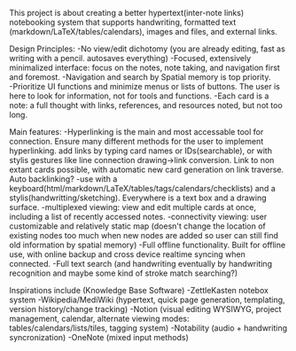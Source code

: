 This project is about creating a better hypertext(inter-note links) notebooking system that supports handwriting, formatted text (markdown/LaTeX/tables/calendars), images and files, and external links.

Design Principles:
-No view/edit dichotomy (you are already editing, fast as writing with a pencil. autosaves everything)
-Focused, extensively minimalized interface: focus on the notes, note taking, and navigation first and foremost.
-Navigation and search by Spatial memory is top priority.  
-Prioritize UI functions and minimize menus or lists of buttons.  The user is here to look for information, not for tools and functions.
-Each card is a note: a full thought with links, references, and resources noted, but not too long.


Main features:
-Hyperlinking is the main and most accessable tool for connection.  Ensure many different methods for the user to implement hyperlinking. add links by typing card names or IDs(searchable), or with stylis gestures like line connection drawing->link conversion.  Link to non extant cards possible, with automatic new card generation on link traverse.  Auto backlinking?
-use with a keyboard(html/markdown/LaTeX/tables/tags/calendars/checklists) and a stylis(handwritting/sketching). Everywhere is a text box and a drawing surface.
-multiplexed viewing: view and edit multiple cards at once, including a list of recently accessed notes.
-connectivity viewing: user customizable and relatively static map (doesn't change the location of existing nodes too much when new nodes are added so user can still find old information by spatial memory)
-Full offline functionality.  Built for offline use, with online backup and cross device realtime syncing when connected.
-Full text search (and handwriting eventually by handwriting recognition and maybe some kind of stroke match searching?)


Inspirations include (Knowledge Base Software)
-ZettleKasten notebox system
-Wikipedia/MediWiki (hypertext, quick page generation, templating, version history/change tracking)
-Notion (visual editing WYSIWYG, project management, calendar, alternate viewing modes: tables/calendars/lists/tiles, tagging system)
-Notability (audio + handwriting syncronization)
-OneNote (mixed input methods)
